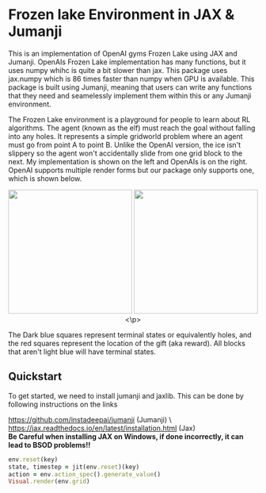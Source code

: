# Frozen lake Environment in JAX & Jumanji 

This is an implementation of OpenAI gyms Frozen Lake using JAX and Jumanji. OpenAIs Frozen Lake implementation has many functions, but it uses numpy whihc is quite a bit slower than jax. This package uses jax.numpy which is 86 times faster than numpy when GPU is available. This package is built using Jumanji, meaning that users can write any functions that they need and seamelessly implement them within this or any Jumanji environment. 

The Frozen Lake environment is a playground for people to learn about RL algorithms. The agent (known as the elf) must reach the goal without falling into any holes. It represents a simple gridworld problem where an agent must go from point A to point B. Unlike the OpenAI version, the ice isn't slippery so the agent won't accidentally slide from one grid block to the next. My implementation is shown on the left and OpenAIs is on the right. OpenAI supports multiple render forms but our package only supports one, which is shown below. 

<p align="center">
<img width="250" height="250" src="https://user-images.githubusercontent.com/110373610/226537623-c6aafa7c-a7bf-4208-875c-e6645ffd1785.png">
<img width="250 height="250" src="https://user-images.githubusercontent.com/110373610/226541613-9707f3de-a707-40f5-a5b4-99303c8c410f.png">
<\p>

The Dark blue squares represent terminal states or equivalently holes, and the red squares represent the location of the gift (aka reward). All blocks that aren't light blue will have terminal states.    
                                                                                                                                         
## Quickstart
To get started, we need to install jumanji and jaxlib. This can be done by following instructions on the links
                                                                                                                                         
https://github.com/instadeepai/jumanji (Jumanji) \                                                                                                         https://jax.readthedocs.io/en/latest/installation.html (Jax)\
**Be Careful when installing JAX on Windows, if done incorrectly, it can lead to BSOD problems!!**                                                         
                                                                                                                                         
                                                                                                                                        
```ruby
env.reset(key)
state, timestep = jit(env.reset)(key)
action = env.action_spec().generate_value()
Visual.render(env.grid)
```
